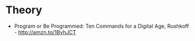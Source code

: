 Theory
===============

- Program or Be Programmed: Ten Commands for a Digital Age, Rushkoff - http://amzn.to/1ByhJCT
